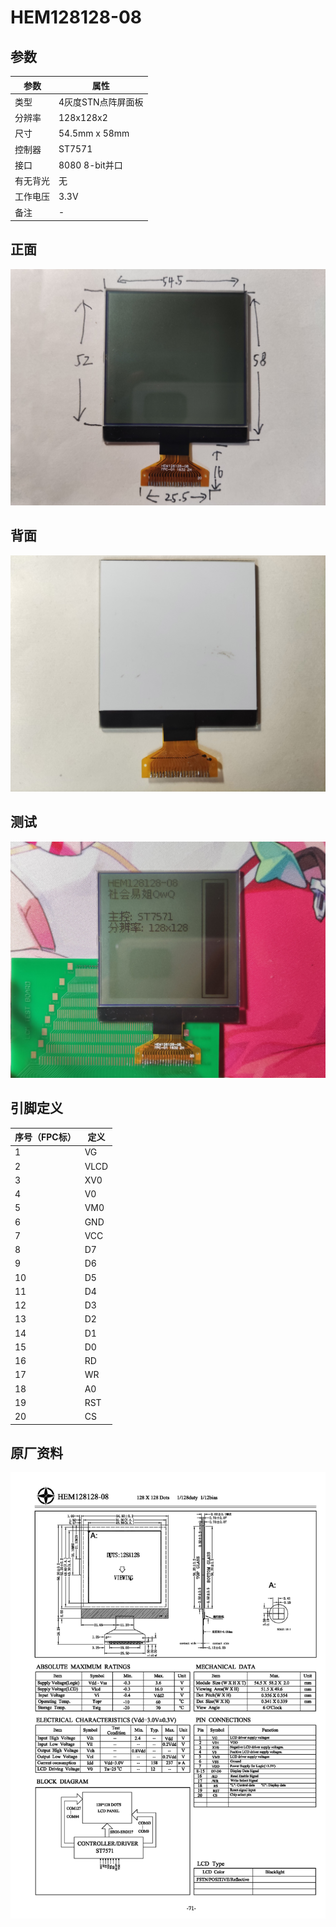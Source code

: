 # HEM128128-08

## 参数

| 参数     | 属性               |
| -------- | ------------------ |
| 类型     | 4灰度STN点阵屏面板 |
| 分辨率   | 128x128x2          |
| 尺寸     | 54.5mm x 58mm      |
| 控制器   | ST7571             |
| 接口     | 8080 8-bit并口     |
| 有无背光 | 无                 |
| 工作电压 | 3.3V               |
| 备注     | -                  |

## 正面

![正面](正面.jpg)

## 背面

![背面](背面.jpg)

## 测试

![测试](测试.jpg)

## 引脚定义

| 序号（FPC标） | 定义 |
| ------------- | ---- |
| 1             | VG   |
| 2             | VLCD |
| 3             | XV0  |
| 4             | V0   |
| 5             | VM0  |
| 6             | GND  |
| 7             | VCC  |
| 8             | D7   |
| 9             | D6   |
| 10            | D5   |
| 11            | D4   |
| 12            | D3   |
| 13            | D2   |
| 14            | D1   |
| 15            | D0   |
| 16            | RD   |
| 17            | WR   |
| 18            | A0   |
| 19            | RST  |
| 20            | CS   |

## 原厂资料

![](原厂资料.jpg)